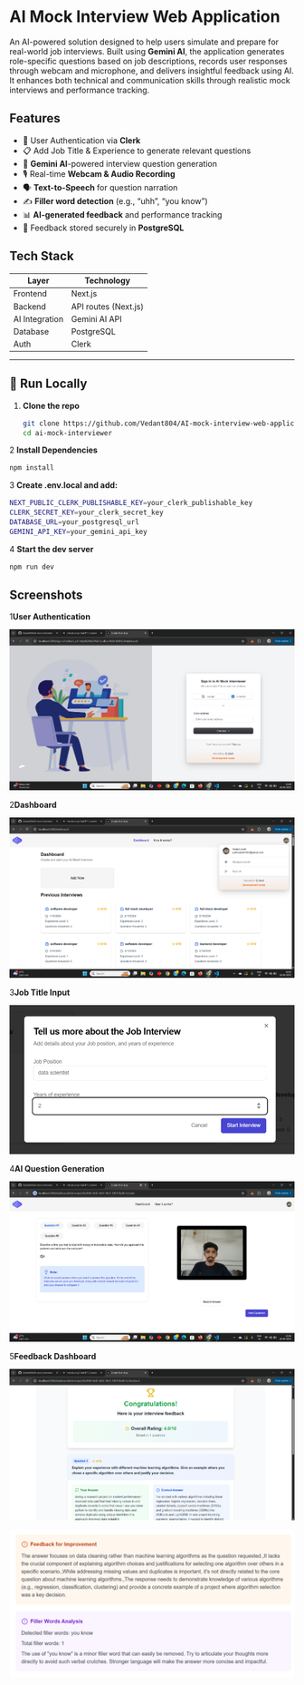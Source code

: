 # AI Mock Interview Web Application

An AI-powered solution designed to help users simulate and prepare for real-world job interviews. Built using **Gemini AI**, the application generates role-specific questions based on job descriptions, records user responses through webcam and microphone, and delivers insightful feedback using AI. It enhances both technical and communication skills through realistic mock interviews and performance tracking.

## Features

- 🔐 User Authentication via **Clerk**
- 📋 Add Job Title & Experience to generate relevant questions
- 🧠 **Gemini AI**-powered interview question generation
- 🎙️ Real-time **Webcam & Audio Recording**
- 🗣️ **Text-to-Speech** for question narration
- ✍️ **Filler word detection** (e.g., “uhh”, “you know”)
- 📊 **AI-generated feedback** and performance tracking
- 🧾 Feedback stored securely in **PostgreSQL**

## Tech Stack
| Layer        | Technology               |
|--------------|---------------------------|
| Frontend     | Next.js                   |
| Backend      | API routes (Next.js)      |
| AI Integration | Gemini AI API           |
| Database     | PostgreSQL                |
| Auth         | Clerk                     |

---

## 🧪 Run Locally

1. **Clone the repo**
   ```bash
   git clone https://github.com/Vedant804/AI-mock-interview-web-application.git
   cd ai-mock-interviewer
   
2 **Install Dependencies**
   ```bash
   npm install
```
3 **Create .env.local and add:**
   ```bash
NEXT_PUBLIC_CLERK_PUBLISHABLE_KEY=your_clerk_publishable_key
CLERK_SECRET_KEY=your_clerk_secret_key
DATABASE_URL=your_postgresql_url
GEMINI_API_KEY=your_gemini_api_key
```
4 **Start the dev server**
   ```bash
npm run dev
```

## Screenshots

1**User Authentication**

![User Authentication](https://github.com/Vedant804/AI-mock-interview-web-application/blob/main/ai-mock-interviewer/public/ss1.png?raw=true)

2**Dashboard**

![Dashboard](https://github.com/Vedant804/AI-mock-interview-web-application/blob/main/ai-mock-interviewer/public/ss2.png?raw=true)

3**Job Title Input**

![Job Title Input](https://github.com/Vedant804/AI-mock-interview-web-application/blob/main/ai-mock-interviewer/public/ss3.png?raw=true)

4**AI Question Generation**

![AI Question Generation](https://github.com/Vedant804/AI-mock-interview-web-application/blob/main/ai-mock-interviewer/public/ss4.png?raw=true)

5**Feedback Dashboard**

![Feedback Dashboard](https://github.com/Vedant804/AI-mock-interview-web-application/blob/main/ai-mock-interviewer/public/ss5.png?raw=true)

![Filler words detection](https://github.com/Vedant804/AI-mock-interview-web-application/blob/main/ai-mock-interviewer/public/ss6.png?raw=true)








